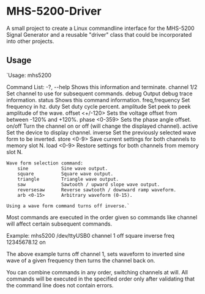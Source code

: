 # MHS-5200-Driver

A small project to create a Linux commandline interface for the MHS-5200 Signal Generator and a reusable "driver" class that could be incorporated into other projects.

## Usage

`Usage: mhs5200 <tty device> <command list>

 Command List:
	-?, --help			Shows this information and terminate.
	channel 1/2			Set channel to use for subsequent commands.
	debug				Output debug trace information.
	status				Shows this command information.
	freq,frequency <hz>	Set frequency in hz.
	duty <percent>		Set duty cycle percent.
	amplitude <volts>	Set peek to peek amplitude of the wave.
	offset <+/-120>		Sets the voltage offset from between -120% and +120%.
	phase <0-359>		Sets the phase angle offset.
	on/off				Turn the channel on or off (will change the displayed channel).
	active				Set the device to display channel.
	inverse				Set the previously selected wave form to be inverted.
	store <0-9>			Save current settings for both channels to memory slot N.
	load <0-9>			Restore settings for both channels from memory slot N.

	Wave form selection command:
		sine			Sine wave output.
		square			Square wave output.
		triangle		Triangle wave output.
		saw				Sawtooth / upward slope wave output.
		reversesaw		Reverse sawtooth / downward ramp waveform.
		arb <0-15>		Arbitrary waveform (0-15).

	Using a wave form command turns off inverse.`

Most commands are executed in the order given so commands like channel will affect certain subsequent commands. 

Example: mhs5200 /dev/ttyUSB0 channel 1 off square inverse freq 12345678.12 on 

The above example turns off channel 1, sets waveform to inverted sine wave of a given frequency then turns the channel back on.

You can combine commands in any order, switching channels at will. All commands will be executed in the specified order only after validating that the command line does not contain errors.
